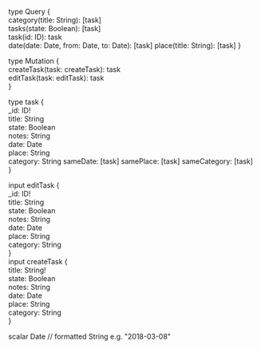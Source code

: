 type Query {    
    category(title: String): [task]  
    tasks(state: Boolean): [task]  
    task(id: ID): task  
    date(date: Date, from: Date, to: Date): [task]
    place(title: String): [task] 
}  

type Mutation {  
    createTask(task: createTask): task  
    editTask(task: editTask): task  
}  
    
type task {  
    _id: ID!  
    title: String  
    state: Boolean  
    notes: String  
    date: Date  
    place: String  
    category: String
    sameDate: [task]
    samePlace: [task]
    sameCategory: [task]  
}    
    
input editTask {  
    _id: ID!  
    title: String  
    state: Boolean  
    notes: String  
    date: Date  
    place: String  
    category: String  
}  
input createTask {  
    title: String!  
    state: Boolean  
    notes: String  
    date: Date  
    place: String  
    category: String  
}  

scalar Date // formatted String e.g. "2018-03-08"  